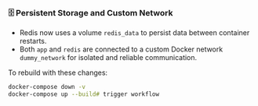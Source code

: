 ### 🗄️ Persistent Storage and Custom Network

- Redis now uses a volume `redis_data` to persist data between container restarts.
- Both `app` and `redis` are connected to a custom Docker network `dummy_network` for isolated and reliable communication.

To rebuild with these changes:
```bash
docker-compose down -v
docker-compose up --build# trigger workflow
